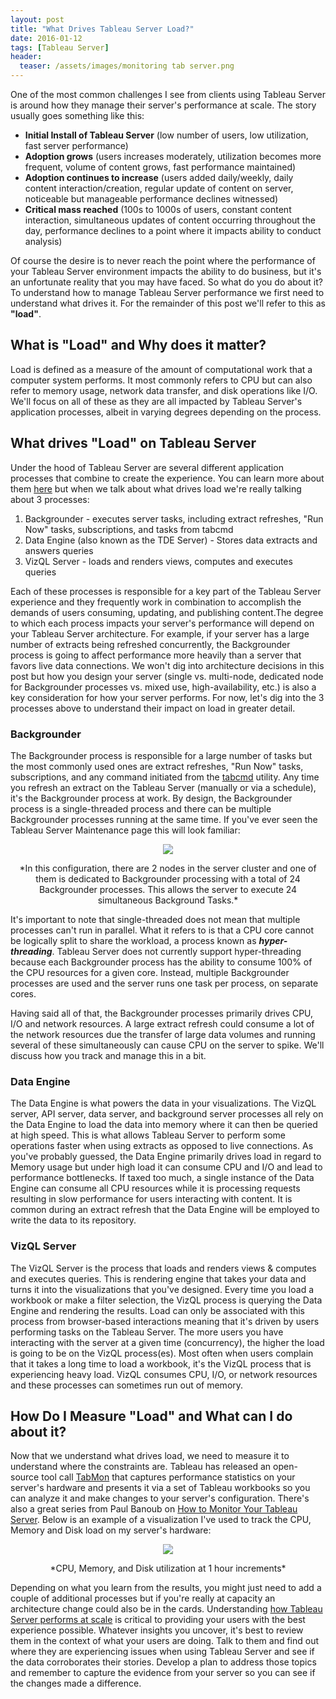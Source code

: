 ```yaml
---
layout: post
title: "What Drives Tableau Server Load?"
date: 2016-01-12
tags: [Tableau Server]
header:
  teaser: /assets/images/monitoring tab server.png
---
```


One of the most common challenges I see from clients using Tableau Server is around how they manage their server's performance at scale. The story usually goes something like this:

* **Initial Install of Tableau Server** (low number of users, low utilization, fast server performance)
* **Adoption grows** (users increases moderately, utilization becomes more frequent, volume of content grows, fast performance maintained)
* **Adoption continues to increase** (users added daily/weekly, daily content interaction/creation, regular update of content on server, noticeable but manageable performance declines witnessed)
* **Critical mass reached** (100s to 1000s of users, constant content interaction, simultaneous updates of content occurring throughout the day, performance declines to a point where it impacts ability to conduct analysis)

Of course the desire is to never reach the point where the performance of your Tableau Server environment impacts the ability to do business, but it's an unfortunate reality that you may have faced. So what do you do about it? To understand how to manage Tableau Server performance we first need to understand what drives it. For the remainder of this post we'll refer to this as **"load"**.

## What is "Load" and Why does it matter?

Load is defined as a measure of the amount of computational work that a computer system performs. It most commonly refers to CPU but can also refer to memory usage, network data transfer, and disk operations like I/O. We'll focus on all of these as they are all impacted by Tableau Server's application processes, albeit in varying degrees depending on the process.

## What drives "Load" on Tableau Server

Under the hood of Tableau Server are several different application processes that combine to create the experience. You can learn more about them [here](http://onlinehelp.tableau.com/current/server/en-us/processes.htm) but when we talk about what drives load we're really talking about 3 processes:

1. Backgrounder - executes server tasks, including extract refreshes, "Run Now" tasks, subscriptions, and tasks from tabcmd
2. Data Engine (also known as the TDE Server) - Stores data extracts and answers queries
3. VizQL Server - loads and renders views, computes and executes queries

Each of these processes is responsible for a key part of the Tableau Server experience and they frequently work in combination to accomplish the demands of users consuming, updating, and publishing content.The degree to which each process impacts your server's performance will depend on your Tableau Server architecture. For example, if your server has a large number of extracts being refreshed concurrently, the Backgrounder process is going to affect performance more heavily than a server that favors live data connections. We won't dig into architecture decisions in this post but how you design your server (single vs. multi-node, dedicated node for Backgrounder processes vs. mixed use, high-availability, etc.) is also a key consideration for how your server performs. For now, let's dig into the 3 processes above to understand their impact on load in greater detail.

### Backgrounder

The Backgrounder process is responsible for a large number of tasks but the most commonly used ones are extract refreshes, "Run Now" tasks, subscriptions, and any command initiated from the [tabcmd](http://onlinehelp.tableau.com/current/server/en-us/tabcmd_overview.htm) utility. Any time you refresh an extract on the Tableau Server (manually or via a schedule), it's the Backgrounder process at work. By design, the Backgrounder process is a single-threaded process and there can be multiple Backgrounder processes running at the same time. If you've ever seen the Tableau Server Maintenance page this will look familiar:

<p align="center">
<img src="https://viziblydiffrnt.github.io/assets/images/tab serv maintenance-page.png"/>
</p>

<center>
*In this configuration, there are 2 nodes in the server cluster and one of them is dedicated to Backgrounder processing with a total of 24 Backgrounder processes. This allows the server to execute 24 simultaneous Background Tasks.* 
</center>

It's important to note that single-threaded does not mean that multiple processes can't run in parallel. What it refers to is that a CPU core cannot be logically split to share the workload, a process known as *__hyper-threading__*. Tableau Server does not currently support hyper-threading because each Backgrounder process has the ability to consume 100% of the CPU resources for a given core. Instead, multiple Backgrounder processes are used and the server runs one task per process, on separate cores.

Having said all of that, the Backgrounder processes primarily drives CPU, I/O and network resources. A large extract refresh could consume a lot of the network resources due the transfer of large data volumes and running several of these simultaneously can cause CPU  on the server to spike. We'll discuss how you track and manage this in a bit.

### Data Engine

The Data Engine is what powers the data in your visualizations. The VizQL server, API server, data server, and background server processes all rely on the Data Engine to load the data into memory where it can then be queried at high speed. This is what allows Tableau Server to perform some operations faster when using extracts as opposed to live connections. As you've probably guessed, the Data Engine primarily drives load in regard to Memory usage but under high load it can consume CPU and I/O and lead to performance bottlenecks. If taxed too much, a single instance of the Data Engine can consume all CPU resources while it is processing requests resulting in slow performance for users interacting with content. It is common during an extract refresh that the Data Engine will be employed to write the data to its repository.

### VizQL Server

The VizQL Server is the process that loads and renders views & computes and executes queries. This is rendering engine that takes your data and turns it into the visualizations that you've designed. Every time you load a workbook or make a filter selection, the VizQL process is querying the Data Engine and rendering the results. Load can only be associated with this process from browser-based interactions meaning that it's driven by users performing tasks on the Tableau Server. The more users you have interacting with the server at a given time (concurrency), the higher the load is going to be on the VizQL process(es). Most often when users complain that it takes a long time to load a workbook, it's the VizQL process that is experiencing heavy load. VizQL consumes CPU, I/O, or network resources and these processes can sometimes run out of memory.

## How Do I Measure "Load" and What can I do about it?

Now that we understand what drives load, we need to measure it to understand where the constraints are. Tableau has released an open-source tool call [TabMon](http://www.tableau.com/about/blog/2015/10/introducing-tabmon-44911) that captures performance statistics on your server's hardware and presents it via a set of Tableau workbooks so you can analyze it and make changes to your server's configuration. There's also a great series from Paul Banoub on [How to Monitor Your Tableau Server](http://vizninja.com/2014/10/03/how-to-monitor-your-tableau-server-part-1-infrastructure-monitoring/). Below is an example of a visualization I've used to track the CPU, Memory and Disk load on my server's hardware:

<p align="center">
<img src="https://viziblydiffrnt.github.io/assets/images/monitoring tab server.png"/>
</p>
<center>*CPU, Memory, and Disk utilization at 1 hour increments*</center>


Depending on what you learn from the results, you might just need to add a couple of additional processes but if you're really at capacity an architecture change could also be in the cards. Understanding [how Tableau Server performs at scale](http://www.tableau.com/learn/whitepapers/tableau-server-90-scalability-powering-self-service-analytics-scale) is critical to providing your users with the best experience possible. Whatever insights you uncover, it's best to review them in the context of what your users are doing. Talk to them and find out where they are experiencing issues when using Tableau Server and see if the data corroborates their stories. Develop a plan to address those topics and remember to capture the evidence from your server so you can see if the changes made a difference.